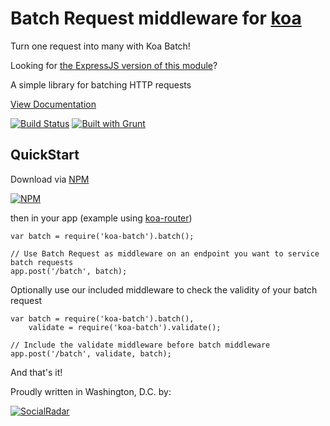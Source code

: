 Batch Request middleware for [koa](http://koajs.com)
=======

Turn one request into many with Koa Batch!

Looking for [the ExpressJS version of this module](https://github.com/socialradar/batch-request)?

A simple library for batching HTTP requests

[View Documentation](http://batch-request.socialradar.com)

[![Build Status](https://travis-ci.org/socialradar/koa-batch.png?branch=master)](https://travis-ci.org/socialradar/koa-batch) [![Built with Grunt](https://cdn.gruntjs.com/builtwith.png)](http://gruntjs.com/)

## QuickStart

Download via [NPM](http://npmjs.org)

[![NPM](https://nodei.co/npm/koa-batch.png?compact=true)](https://nodei.co/npm/koa-batch/)

then in your app (example using [koa-router](https://github.com/alexmingoia/koa-router))

    var batch = require('koa-batch').batch();

    // Use Batch Request as middleware on an endpoint you want to service batch requests
    app.post('/batch', batch);


Optionally use our included middleware to check the validity of your batch request

    var batch = require('koa-batch').batch(),
        validate = require('koa-batch').validate();

    // Include the validate middleware before batch middleware
    app.post('/batch', validate, batch);

And that's it!

Proudly written in Washington, D.C. by:

[![SocialRadar](https://raw.github.com/socialradar/koa-batch/master/social-radar-black-orange.png)](http://socialradar.com)

